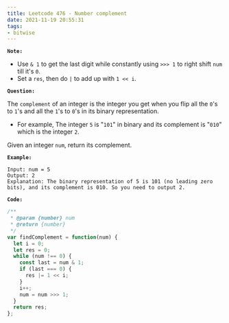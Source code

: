 ```yaml
---
title: Leetcode 476 - Number complement
date: 2021-11-19 20:55:31
tags:
- bitwise
---
```

**`Note:`**
- Use `& 1` to get the last digit while constantly using `>>> 1` to right shift `num` till it's `0`.
- Set a `res`, then do `|` to add up with `1 << i`.

**`Question:`**

The `complement` of an integer is the integer you get when you flip all the `0`'s to `1`'s and all the `1`'s to `0`'s in its binary representation.

- For example, The integer `5` is "`101`" in binary and its complement is "`010`" which is the integer `2`.

Given an integer `num`, return its complement.

**`Example:`**
```
Input: num = 5
Output: 2
Explanation: The binary representation of 5 is 101 (no leading zero bits), and its complement is 010. So you need to output 2.
```

**`Code:`**
```javascript
/**
 * @param {number} num
 * @return {number}
 */
var findComplement = function(num) {
  let i = 0;
  let res = 0;
  while (num !== 0) {
    const last = num & 1;
    if (last === 0) {
      res |= 1 << i;
    }
    i++;
    num = num >>> 1;
  }
  return res;
};
```